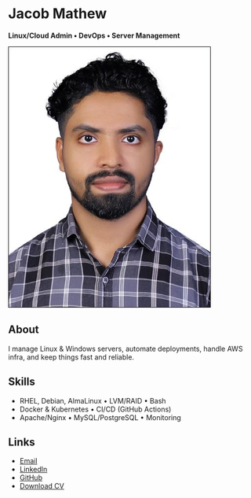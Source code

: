 # Jacob Mathew
**Linux/Cloud Admin • DevOps • Server Management**

![Profile](assets/profile.jpg)

## About
I manage Linux & Windows servers, automate deployments, handle AWS infra, and keep things fast and reliable.

## Skills
- RHEL, Debian, AlmaLinux • LVM/RAID • Bash  
- Docker & Kubernetes • CI/CD (GitHub Actions)  
- Apache/Nginx • MySQL/PostgreSQL • Monitoring  

## Links
- [Email](mailto:you@example.com)  
- [LinkedIn](https://www.linkedin.com/in/your-handle)  
- [GitHub](https://github.com/your-username)  
- [Download CV](CV.pdf)
